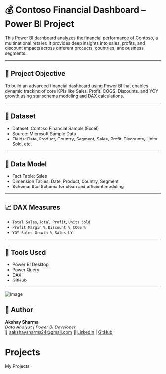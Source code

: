 # 💰 Contoso Financial Dashboard – Power BI Project

This Power BI dashboard analyzes the financial performance of Contoso, a multinational retailer. It provides deep insights into sales, profits, and discount impacts across different products, countries, and business segments.

---

## 🎯 Project Objective
To build an advanced financial dashboard using Power BI that enables dynamic tracking of core KPIs like Sales, Profit, COGS, Discounts, and YOY growth using star schema modeling and DAX calculations.

---

## 📂 Dataset
- Dataset: Contoso Financial Sample (Excel)
- Source: Microsoft Sample Data
- Fields: Date, Product, Country, Segment, Sales, Profit, Discounts, Units Sold, etc.

---

## 🧩 Data Model
- Fact Table: Sales
- Dimension Tables: Date, Product, Country, Segment
- Schema: Star Schema for clean and efficient modeling

---

## 📈 DAX Measures
- `Total Sales`, `Total Profit`, `Units Sold`
- `Profit Margin %`, `Discount %`, `COGS %`
- `YOY Sales Growth %`, `Sales LY`

---

## 🧠 Tools Used
- Power BI Desktop
- Power Query
- DAX
- GitHub

---

![Image](https://github.com/user-attachments/assets/ad11b6cf-0c51-41e9-9558-a773e341b796)

## 👤 Author
**Akshay Sharma**  
_Data Analyst | Power BI Developer_  
📧 aakshaysharma24@gmail.com
🔗 [LinkedIn](https://www.linkedin.com/in/akshay-sharma-o3/?originalSubdomain=in) | [GitHub](https://github.com/Akshay-2323)
# Projects
My Projects
